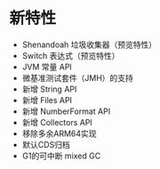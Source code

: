 # 新特性
* Shenandoah 垃圾收集器（预览特性）
* Switch 表达式（预览特性）
* JVM 常量 API
* 微基准测试套件（JMH）的支持
* 新增 String API
* 新增 Files API
* 新增 NumberFormat API
* 新增 Collectors API
* 移除多余ARM64实现
* 默认CDS归档
* G1的可中断 mixed GC
